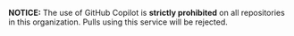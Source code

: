 **NOTICE:** The use of GitHub Copilot is **strictly prohibited** on all repositories in this organization. Pulls using this service will be rejected.
